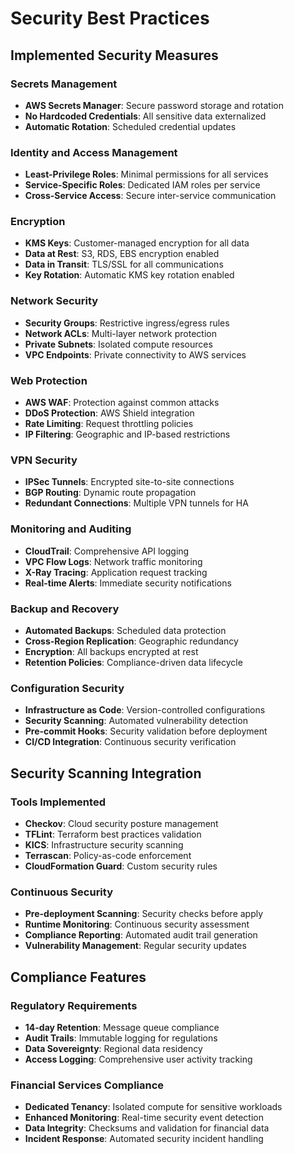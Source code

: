 # Security Best Practices

## Implemented Security Measures

### Secrets Management
- **AWS Secrets Manager**: Secure password storage and rotation
- **No Hardcoded Credentials**: All sensitive data externalized
- **Automatic Rotation**: Scheduled credential updates

### Identity and Access Management
- **Least-Privilege Roles**: Minimal permissions for all services
- **Service-Specific Roles**: Dedicated IAM roles per service
- **Cross-Service Access**: Secure inter-service communication

### Encryption
- **KMS Keys**: Customer-managed encryption for all data
- **Data at Rest**: S3, RDS, EBS encryption enabled
- **Data in Transit**: TLS/SSL for all communications
- **Key Rotation**: Automatic KMS key rotation enabled

### Network Security
- **Security Groups**: Restrictive ingress/egress rules
- **Network ACLs**: Multi-layer network protection
- **Private Subnets**: Isolated compute resources
- **VPC Endpoints**: Private connectivity to AWS services

### Web Protection
- **AWS WAF**: Protection against common attacks
- **DDoS Protection**: AWS Shield integration
- **Rate Limiting**: Request throttling policies
- **IP Filtering**: Geographic and IP-based restrictions

### VPN Security
- **IPSec Tunnels**: Encrypted site-to-site connections
- **BGP Routing**: Dynamic route propagation
- **Redundant Connections**: Multiple VPN tunnels for HA

### Monitoring and Auditing
- **CloudTrail**: Comprehensive API logging
- **VPC Flow Logs**: Network traffic monitoring
- **X-Ray Tracing**: Application request tracking
- **Real-time Alerts**: Immediate security notifications

### Backup and Recovery
- **Automated Backups**: Scheduled data protection
- **Cross-Region Replication**: Geographic redundancy
- **Encryption**: All backups encrypted at rest
- **Retention Policies**: Compliance-driven data lifecycle

### Configuration Security
- **Infrastructure as Code**: Version-controlled configurations
- **Security Scanning**: Automated vulnerability detection
- **Pre-commit Hooks**: Security validation before deployment
- **CI/CD Integration**: Continuous security verification

## Security Scanning Integration

### Tools Implemented
- **Checkov**: Cloud security posture management
- **TFLint**: Terraform best practices validation
- **KICS**: Infrastructure security scanning
- **Terrascan**: Policy-as-code enforcement
- **CloudFormation Guard**: Custom security rules

### Continuous Security
- **Pre-deployment Scanning**: Security checks before apply
- **Runtime Monitoring**: Continuous security assessment
- **Compliance Reporting**: Automated audit trail generation
- **Vulnerability Management**: Regular security updates

## Compliance Features

### Regulatory Requirements
- **14-day Retention**: Message queue compliance
- **Audit Trails**: Immutable logging for regulations
- **Data Sovereignty**: Regional data residency
- **Access Logging**: Comprehensive user activity tracking

### Financial Services Compliance
- **Dedicated Tenancy**: Isolated compute for sensitive workloads
- **Enhanced Monitoring**: Real-time security event detection
- **Data Integrity**: Checksums and validation for financial data
- **Incident Response**: Automated security incident handling